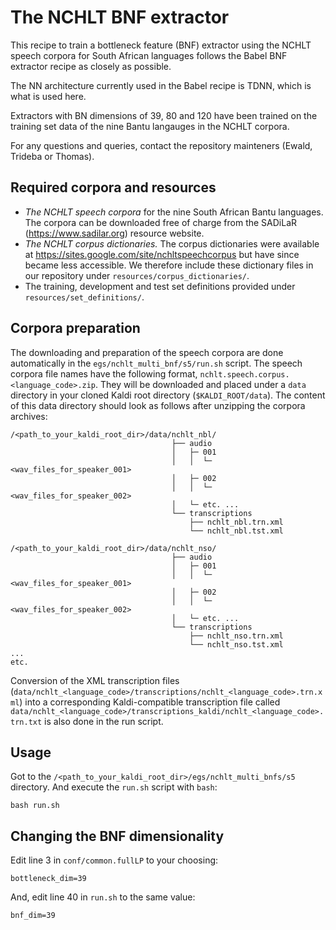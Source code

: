 # The NCHLT BNF extractor

This recipe to train a bottleneck feature (BNF) extractor using the NCHLT speech corpora for South African languages
follows the Babel BNF extractor recipe as closely as possible.

The NN architecture currently used in the Babel recipe is TDNN, which is what is used here.

Extractors with BN dimensions of 39, 80 and 120 have been trained on the training set data of the nine Bantu langauges in the NCHLT corpora.

For any questions and queries, contact the repository mainteners (Ewald, Trideba or Thomas).


## Required corpora and resources

* *The NCHLT speech corpora* for the nine South African Bantu languages. The corpora can be downloaded free of charge from 
  the SADiLaR (https://www.sadilar.org) resource website.
* *The NCHLT corpus dictionaries.* The corpus dictionaries were available at https://sites.google.com/site/nchltspeechcorpus
  but have since became less accessible. We therefore include these dictionary files in our repository under `resources/corpus_dictionaries/`.
* The training, development and test set definitions provided under `resources/set_definitions/`.


## Corpora preparation

The downloading and preparation of the speech corpora are done automatically in the `egs/nchlt_multi_bnf/s5/run.sh` script.
The speech corpora file names have the following format, `nchlt.speech.corpus.<language_code>.zip`.
They will be downloaded and placed under a `data` directory in your cloned Kaldi root directory (`$KALDI_ROOT/data`).
The content of this data directory should look as follows after unzipping the corpora archives:

    /<path_to_your_kaldi_root_dir>/data/nchlt_nbl/
                                        ├── audio
                                        │   ├─ 001
                                        │   │  └─ <wav_files_for_speaker_001>
                                        │   ├─ 002
                                        │   │  └─ <wav_files_for_speaker_002>
                                        │   └─ etc. ...
                                        └── transcriptions
                                            ├── nchlt_nbl.trn.xml
                                            └── nchlt_nbl.tst.xml

    /<path_to_your_kaldi_root_dir>/data/nchlt_nso/
                                        ├── audio
                                        │   ├─ 001
                                        │   │  └─ <wav_files_for_speaker_001>
                                        │   ├─ 002
                                        │   │  └─ <wav_files_for_speaker_002>
                                        │   └─ etc. ...
                                        └── transcriptions
                                            ├── nchlt_nso.trn.xml
                                            └── nchlt_nso.tst.xml
    ...
    etc.

Conversion of the XML transcription files (`data/nchlt_<language_code>/transcriptions/nchlt_<language_code>.trn.xml`)
into a corresponding Kaldi-compatible transcription file called `data/nchlt_<language_code>/transcriptions_kaldi/nchlt_<language_code>.trn.txt`
is also done in the run script.

## Usage

Got to the `/<path_to_your_kaldi_root_dir>/egs/nchlt_multi_bnfs/s5` directory. And execute the `run.sh` script with `bash`:

    bash run.sh

## Changing the BNF dimensionality

Edit line 3 in `conf/common.fullLP` to your choosing:

    bottleneck_dim=39

And, edit line 40 in `run.sh` to the same value:

    bnf_dim=39

